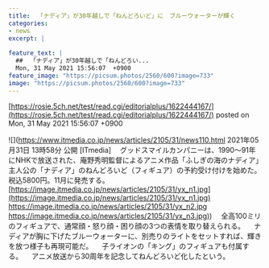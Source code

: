 ```yaml
---
title:  「ナディア」が30年越しで「ねんどろいど」に　ブルーウォーターが輝く  
categories:
- news
excerpt: |
  
feature_text: |
  ##  「ナディア」が30年越しで「ねんどろい...
  Mon, 31 May 2021 15:56:07  +0900
feature_image: "https://picsum.photos/2560/600?image=733"
image: "https://picsum.photos/2560/600?image=733"
---
```


[https://rosie.5ch.net/test/read.cgi/editorialplus/1622444167/](https://rosie.5ch.net/test/read.cgi/editorialplus/1622444167/)
posted on Mon, 31 May 2021 15:56:07  +0900

<!--more-->

![](https://www.itmedia.co.jp/news/articles/2105/31/news110.html 2021年05月31日 13時58分 公開 [ITmedia] 　グッドスマイルカンパニーは、1990〜91年にNHKで放送された、庵野秀明監督によるアニメ作品「ふしぎの海のナディア」主人公の「ナディア」のねんどろいど（フィギュア）の予約受け付けを始めた。税込5800円。11月に発売する。 [https://image.itmedia.co.jp/news/articles/2105/31/yx_n1.jpg](https://image.itmedia.co.jp/news/articles/2105/31/yx_n1.jpg) https://image.itmedia.co.jp/news/articles/2105/31/yx_n2.jpg [https://image.itmedia.co.jp/news/articles/2105/31/yx_n3.jpg)](https://image.itmedia.co.jp/news/articles/2105/31/yx_n3.jpg)) 　全高100ミリのフィギュアで、通常顔・怒り顔・困り顔の3つの表情を取り替えられる。 　ナディアが胸に下げたブルーウォーターに、別売りのライトをセットすれば、輝きを放つ様子も再現可能だ。 　子ライオンの「キング」のフィギュアも付属する。 　アニメ放送から30周年を記念してねんどろいど化したという。
